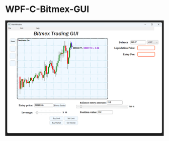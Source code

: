 # WPF-C-Bitmex-GUI 

![Image Description](https://raw.githubusercontent.com/DSun91/WPF-Bitmex-GUI/main/BitmexGUI/Views/MainView.png)
